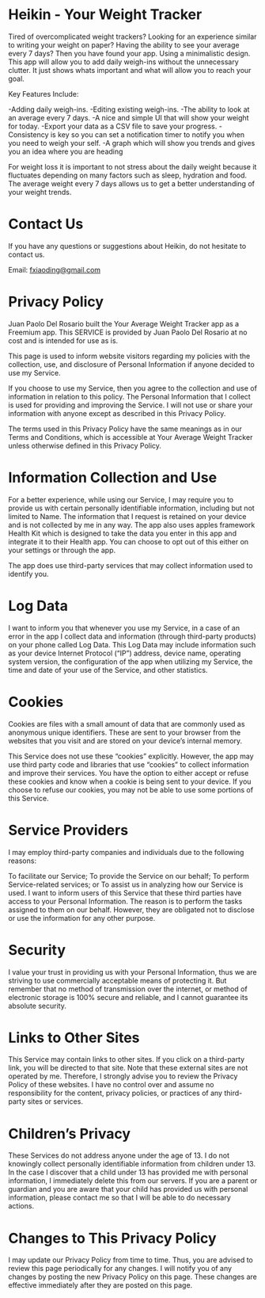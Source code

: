 # Heikin - Your Weight Tracker

Tired of overcomplicated weight trackers? Looking for an experience similar to writing your weight on paper? Having the ability to see your average every 7 days? Then you have found your app. Using a minimalistic design. This app will allow you to add daily weigh-ins without the unnecessary clutter. It just shows whats important and what will allow you to reach your goal. 

Key Features Include: 

-Adding daily weigh-ins.
-Editing existing weigh-ins.
-The ability to look at an average every 7 days.
-A nice and simple UI that will show your weight for today.
-Export your data as a CSV file to save your progress.
-Consistency is key so you can set a notification timer to notify you when you need to weigh your self.
-A graph which will show you trends and gives you an idea where you are heading

For weight loss it is important to not stress about the daily weight because it fluctuates depending on many factors such as sleep, hydration and food. The average weight every 7 days allows us to get a better understanding of your weight trends.


# Contact Us

If you have any questions or suggestions about Heikin, do not hesitate to contact us.

Email: fxiaoding@gmail.com


# Privacy Policy

Juan Paolo Del Rosario built the Your Average Weight Tracker app as a Freemium app. This SERVICE is provided by Juan Paolo Del Rosario at no cost and is intended for use as is.

This page is used to inform website visitors regarding my policies with the collection, use, and disclosure of Personal Information if anyone decided to use my Service.

If you choose to use my Service, then you agree to the collection and use of information in relation to this policy. The Personal Information that I collect is used for providing and improving the Service. I will not use or share your information with anyone except as described in this Privacy Policy.

The terms used in this Privacy Policy have the same meanings as in our Terms and Conditions, which is accessible at Your Average Weight Tracker unless otherwise defined in this Privacy Policy.

# Information Collection and Use

For a better experience, while using our Service, I may require you to provide us with certain personally identifiable information, including but not limited to Name. The information that I request is retained on your device and is not collected by me in any way. The app also uses apples framework Health Kit which is designed to take the data you enter in this app and integrate it to their Health app. You can choose to opt out of this either on your settings or through the app.

The app does use third-party services that may collect information used to identify you.

# Log Data

I want to inform you that whenever you use my Service, in a case of an error in the app I collect data and information (through third-party products) on your phone called Log Data. This Log Data may include information such as your device Internet Protocol (“IP”) address, device name, operating system version, the configuration of the app when utilizing my Service, the time and date of your use of the Service, and other statistics.

# Cookies

Cookies are files with a small amount of data that are commonly used as anonymous unique identifiers. These are sent to your browser from the websites that you visit and are stored on your device’s internal memory.

This Service does not use these “cookies” explicitly. However, the app may use third party code and libraries that use “cookies” to collect information and improve their services. You have the option to either accept or refuse these cookies and know when a cookie is being sent to your device. If you choose to refuse our cookies, you may not be able to use some portions of this Service.

# Service Providers

I may employ third-party companies and individuals due to the following reasons:

To facilitate our Service;
To provide the Service on our behalf;
To perform Service-related services; or
To assist us in analyzing how our Service is used.
I want to inform users of this Service that these third parties have access to your Personal Information. The reason is to perform the tasks assigned to them on our behalf. However, they are obligated not to disclose or use the information for any other purpose.

# Security

I value your trust in providing us with your Personal Information, thus we are striving to use commercially acceptable means of protecting it. But remember that no method of transmission over the internet, or method of electronic storage is 100% secure and reliable, and I cannot guarantee its absolute security.

# Links to Other Sites

This Service may contain links to other sites. If you click on a third-party link, you will be directed to that site. Note that these external sites are not operated by me. Therefore, I strongly advise you to review the Privacy Policy of these websites. I have no control over and assume no responsibility for the content, privacy policies, or practices of any third-party sites or services.

# Children’s Privacy

These Services do not address anyone under the age of 13. I do not knowingly collect personally identifiable information from children under 13. In the case I discover that a child under 13 has provided me with personal information, I immediately delete this from our servers. If you are a parent or guardian and you are aware that your child has provided us with personal information, please contact me so that I will be able to do necessary actions.

# Changes to This Privacy Policy

I may update our Privacy Policy from time to time. Thus, you are advised to review this page periodically for any changes. I will notify you of any changes by posting the new Privacy Policy on this page. These changes are effective immediately after they are posted on this page.

